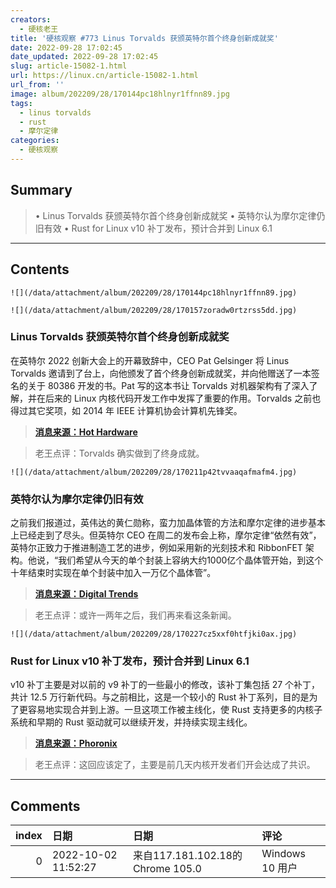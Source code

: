 ```yaml
---
creators:
  - 硬核老王
title: '硬核观察 #773 Linus Torvalds 获颁英特尔首个终身创新成就奖'
date: 2022-09-28 17:02:45
date_updated: 2022-09-28 17:02:45
slug: article-15082-1.html
url: https://linux.cn/article-15082-1.html
url_from: ''
image: album/202209/28/170144pc18hlnyr1ffnn89.jpg
tags:
  - linus torvalds
  - rust
  - 摩尔定律
categories:
  - 硬核观察
---
```


## Summary

> • Linus Torvalds 获颁英特尔首个终身创新成就奖 • 英特尔认为摩尔定律仍旧有效 • Rust for Linux v10 补丁发布，预计合并到 Linux 6.1

***

<!-- more -->

## Contents

`![](/data/attachment/album/202209/28/170144pc18hlnyr1ffnn89.jpg)`

`![](/data/attachment/album/202209/28/170157zoradw0rtzrss5dd.jpg)`

### Linus Torvalds 获颁英特尔首个终身创新成就奖

在英特尔 2022 创新大会上的开幕致辞中，CEO Pat Gelsinger 将 Linus Torvalds 邀请到了台上，向他颁发了首个终身创新成就奖，并向他赠送了一本签名的关于 80386 开发的书。Pat 写的这本书让 Torvalds 对机器架构有了深入了解，并在后来的 Linux 内核代码开发工作中发挥了重要的作用。Torvalds 之前也得过其它奖项，如 2014 年 IEEE 计算机协会计算机先锋奖。

> 
> **[消息来源：Hot Hardware](https://hothardware.com/news/pat-gelsinger-bestows-linus-torvalds-with-intels-first-innovation-award)**
> 
> 
> 

> 
> 老王点评：Torvalds 确实做到了终身成就。
> 
> 
> 

`![](/data/attachment/album/202209/28/170211p42tvvaaqafmafm4.jpg)`

### 英特尔认为摩尔定律仍旧有效

之前我们报道过，英伟达的黄仁勋称，蛮力加晶体管的方法和摩尔定律的进步基本上已经走到了尽头。但英特尔 CEO 在周二的发布会上称，摩尔定律“依然有效”，英特尔正致力于推进制造工艺的进步，例如采用新的光刻技术和 RibbonFET 架构。他说，“我们希望从今天的单个封装上容纳大约1000亿个晶体管开始，到这个十年结束时实现在单个封装中加入一万亿个晶体管”。

> 
> **[消息来源：Digital Trends](https://www.digitaltrends.com/computing/intel-innovation-2022-raptor-lake-launch-live-coverage/)**
> 
> 
> 

> 
> 老王点评：或许一两年之后，我们再来看这条新闻。
> 
> 
> 

`![](/data/attachment/album/202209/28/170227cz5xxf0htfjki0ax.jpg)`

### Rust for Linux v10 补丁发布，预计合并到 Linux 6.1

v10 补丁主要是对以前的 v9 补丁的一些最小的修改，该补丁集包括 27 个补丁，共计 12.5 万行新代码。与之前相比，这是一个较小的 Rust 补丁系列，目的是为了更容易地实现合并到上游。一旦这项工作被主线化，使 Rust 支持更多的内核子系统和早期的 Rust 驱动就可以继续开发，并持续实现主线化。

> 
> **[消息来源：Phoronix](https://www.phoronix.com/news/Rust-v10-Linux-Patches)**
> 
> 
> 

> 
> 老王点评：这回应该定了，主要是前几天内核开发者们开会达成了共识。
> 
> 
>

***

## Comments

|   index | 日期                | 日期                                              | 评论           |
|--------:|:--------------------|:--------------------------------------------------|:---------------|
|       0 | 2022-10-02 11:52:27 | 来自117.181.102.18的 Chrome 105.0|Windows 10 用户 | 奖金有多少啊？ |
